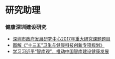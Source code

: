 # 研究助理

### 健康深圳建设研究
- [深圳市政府发展研究中心2017年重大研究课题题目](http://www.drc.sz.gov.cn/ktcg/yjdt/201705/t20170503_6253213.htm)
- [图解《“十三五”卫生与健康科技创新专项规划》](http://www.drc.sz.gov.cn/ztxx/sswgh/201706/t20170614_7095081.htm)
- [学习习近平“智库观”，推动中国智库建设健康发展](http://www.drc.sz.gov.cn/zkhz/201705/t20170523_6734494.htm)
